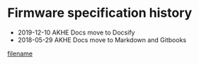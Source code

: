 # Firmware specification history

* 2019-12-10 AKHE Docs move to Docsify
* 2018-05-29 AKHE Docs move to Markdown and Gitbooks


[filename](./bottom_copyright.md ':include')